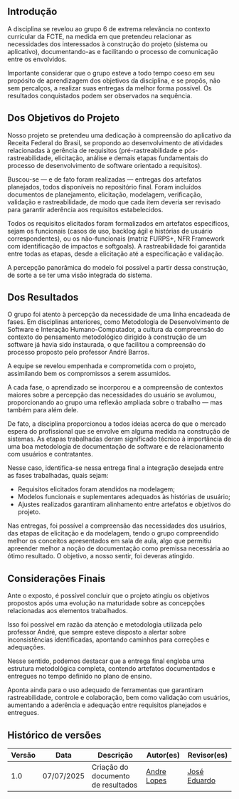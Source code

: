 ## Introdução

A disciplina se revelou ao grupo 6 de extrema relevância no contexto curricular da FCTE, na medida em que pretendeu relacionar as necessidades dos interessados à construção do projeto (sistema ou aplicativo), documentando-as e facilitando o processo de comunicação entre os envolvidos. 

Importante considerar que o grupo esteve a todo tempo coeso em seu propósito de aprendizagem dos objetivos da disciplina, e se propôs, não sem percalços, a realizar suas entregas da melhor forma possível. Os resultados conquistados podem ser observados na sequência.

## Dos Objetivos do Projeto

Nosso projeto se pretendeu uma dedicação à compreensão do aplicativo da Receita Federal do Brasil, se propondo ao desenvolvimento de atividades relacionadas à gerência de requisitos (pré-rastreabilidade e pós-rastreabilidade, elicitação, análise e demais etapas fundamentais do processo de desenvolvimento de software orientado a requisitos).

Buscou-se — e de fato foram realizadas — entregas dos artefatos planejados, todos disponíveis no repositório final. Foram incluídos documentos de planejamento, elicitação, modelagem, verificação, validação e rastreabilidade, de modo que cada item deveria ser revisado para garantir aderência aos requisitos estabelecidos.

Todos os requisitos elicitados foram formalizados em artefatos específicos, sejam os funcionais (casos de uso, backlog ágil e histórias de usuário correspondentes), ou os não-funcionais (matriz FURPS+, NFR Framework com identificação de impactos e softgoals). A rastreabilidade foi garantida entre todas as etapas, desde a elicitação até a especificação e validação.

A percepção panorâmica do modelo foi possível a partir dessa construção, de sorte a se ter uma visão integrada do sistema.

## Dos Resultados

O grupo foi atento à percepção da necessidade de uma linha encadeada de fases. Em disciplinas anteriores, como Metodologia de Desenvolvimento de Software e Interação Humano-Computador, a cultura da compreensão do contexto do pensamento metodológico dirigido à construção de um software já havia sido instaurada, o que facilitou a compreensão do processo proposto pelo professor André Barros.

A equipe se revelou empenhada e comprometida com o projeto, assimilando bem os compromissos a serem assumidos.

A cada fase, o aprendizado se incorporou e a compreensão de contextos maiores sobre a percepção das necessidades do usuário se avolumou, proporcionando ao grupo uma reflexão ampliada sobre o trabalho — mas também para além dele.

De fato, a disciplina proporcionou a todos ideias acerca do que o mercado espera do profissional que se envolve em alguma medida na construção de sistemas. As etapas trabalhadas deram significado técnico à importância de uma boa metodologia de documentação de software e de relacionamento com usuários e contratantes.

Nesse caso, identifica-se nessa entrega final a integração desejada entre as fases trabalhadas, quais sejam:

- Requisitos elicitados foram atendidos na modelagem;
- Modelos funcionais e suplementares adequados às histórias de usuário;
- Ajustes realizados garantiram alinhamento entre artefatos e objetivos do projeto.

Nas entregas, foi possível a compreensão das necessidades dos usuários, das etapas de elicitação e da modelagem, tendo o grupo compreendido melhor os conceitos apresentados em sala de aula, algo que permitiu apreender melhor a noção de documentação como premissa necessária ao ótimo resultado. O objetivo, a nosso sentir, foi deveras atingido.

## Considerações Finais

Ante o exposto, é possível concluir que o projeto atingiu os objetivos propostos após uma evolução na maturidade sobre as concepções relacionadas aos elementos trabalhados.

Isso foi possível em razão da atenção e metodologia utilizada pelo professor André, que sempre esteve disposto a alertar sobre inconsistências identificadas, apontando caminhos para correções e adequações.

Nesse sentido, podemos destacar que a entrega final engloba uma estrutura metodológica completa, contendo artefatos documentados e entregues no tempo definido no plano de ensino.

Aponta ainda para o uso adequado de ferramentas que garantiram rastreabilidade, controle e colaboração, bem como validação com usuários, aumentando a aderência e adequação entre requisitos planejados e entregues.


## Histórico de versões

Versão |   Data  | Descrição | Autor(es) | Revisor(es)
------ | ---- | ------ | ---------- | ----------
1.0 | 07/07/2025 | Criação do documento de resultados | [Andre Lopes](https://github.com/Andrewslopes) | [José Eduardo](https://github.com/jevprado) |